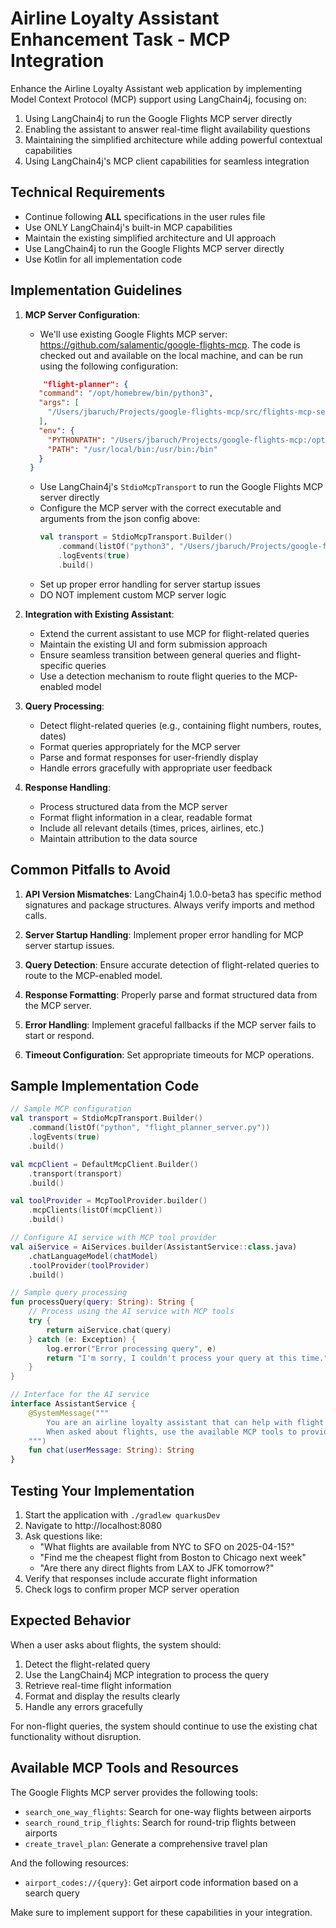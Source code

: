 # Airline Loyalty Assistant Enhancement Task - MCP Integration

Enhance the Airline Loyalty Assistant web application by implementing Model Context Protocol (MCP) support using LangChain4j, focusing on:

1. Using LangChain4j to run the Google Flights MCP server directly
2. Enabling the assistant to answer real-time flight availability questions
3. Maintaining the simplified architecture while adding powerful contextual capabilities
4. Using LangChain4j's MCP client capabilities for seamless integration

## Technical Requirements

- Continue following **ALL** specifications in the user rules file
- Use ONLY LangChain4j's built-in MCP capabilities
- Maintain the existing simplified architecture and UI approach
- Use LangChain4j to run the Google Flights MCP server directly
- Use Kotlin for all implementation code

## Implementation Guidelines

1. **MCP Server Configuration**:
   - We'll use existing Google Flights MCP server: https://github.com/salamentic/google-flights-mcp. The code is checked out and available on the local machine, and can be run using the following configuration:
   ```json
       "flight-planner": {
      "command": "/opt/homebrew/bin/python3",
      "args": [
        "/Users/jbaruch/Projects/google-flights-mcp/src/flights-mcp-server.py"
      ],
      "env": {
        "PYTHONPATH": "/Users/jbaruch/Projects/google-flights-mcp:/opt/homebrew/lib/python3.13/site-packages:/opt/homebrew/opt/python@3.13/Frameworks/Python.framework/Versions/3.13/lib/python3.13/site-packages",
        "PATH": "/usr/local/bin:/usr/bin:/bin"
      }
    }
   ```
   - Use LangChain4j's `StdioMcpTransport` to run the Google Flights MCP server directly
   - Configure the MCP server with the correct executable and arguments from the json config above:
     ```kotlin
     val transport = StdioMcpTransport.Builder()
         .command(listOf("python3", "/Users/jbaruch/Projects/google-flights-mcp/src/flights-mcp-server.py"))
         .logEvents(true)
         .build()
     ```
   - Set up proper error handling for server startup issues
   - DO NOT implement custom MCP server logic

2. **Integration with Existing Assistant**:
   - Extend the current assistant to use MCP for flight-related queries
   - Maintain the existing UI and form submission approach
   - Ensure seamless transition between general queries and flight-specific queries
   - Use a detection mechanism to route flight queries to the MCP-enabled model

3. **Query Processing**:
   - Detect flight-related queries (e.g., containing flight numbers, routes, dates)
   - Format queries appropriately for the MCP server
   - Parse and format responses for user-friendly display
   - Handle errors gracefully with appropriate user feedback

4. **Response Handling**:
   - Process structured data from the MCP server
   - Format flight information in a clear, readable format
   - Include all relevant details (times, prices, airlines, etc.)
   - Maintain attribution to the data source

## Common Pitfalls to Avoid

1. **API Version Mismatches**: LangChain4j 1.0.0-beta3 has specific method signatures and package structures. Always verify imports and method calls.

2. **Server Startup Handling**: Implement proper error handling for MCP server startup issues.

3. **Query Detection**: Ensure accurate detection of flight-related queries to route to the MCP-enabled model.

4. **Response Formatting**: Properly parse and format structured data from the MCP server.

5. **Error Handling**: Implement graceful fallbacks if the MCP server fails to start or respond.

6. **Timeout Configuration**: Set appropriate timeouts for MCP operations.

## Sample Implementation Code

```kotlin
// Sample MCP configuration
val transport = StdioMcpTransport.Builder()
    .command(listOf("python", "flight_planner_server.py"))
    .logEvents(true)
    .build()

val mcpClient = DefaultMcpClient.Builder()
    .transport(transport)
    .build()

val toolProvider = McpToolProvider.builder()
    .mcpClients(listOf(mcpClient))
    .build()

// Configure AI service with MCP tool provider
val aiService = AiServices.builder(AssistantService::class.java)
    .chatLanguageModel(chatModel)
    .toolProvider(toolProvider)
    .build()

// Sample query processing
fun processQuery(query: String): String {
    // Process using the AI service with MCP tools
    try {
        return aiService.chat(query)
    } catch (e: Exception) {
        log.error("Error processing query", e)
        return "I'm sorry, I couldn't process your query at this time."
    }
}

// Interface for the AI service
interface AssistantService {
    @SystemMessage("""
        You are an airline loyalty assistant that can help with flight information.
        When asked about flights, use the available MCP tools to provide accurate information.
    """)
    fun chat(userMessage: String): String
}
```

## Testing Your Implementation

1. Start the application with `./gradlew quarkusDev`
2. Navigate to http://localhost:8080
3. Ask questions like:
   - "What flights are available from NYC to SFO on 2025-04-15?"
   - "Find me the cheapest flight from Boston to Chicago next week"
   - "Are there any direct flights from LAX to JFK tomorrow?"
4. Verify that responses include accurate flight information
5. Check logs to confirm proper MCP server operation

## Expected Behavior

When a user asks about flights, the system should:
1. Detect the flight-related query
2. Use the LangChain4j MCP integration to process the query
3. Retrieve real-time flight information
4. Format and display the results clearly
5. Handle any errors gracefully

For non-flight queries, the system should continue to use the existing chat functionality without disruption.

## Available MCP Tools and Resources

The Google Flights MCP server provides the following tools:

- `search_one_way_flights`: Search for one-way flights between airports
- `search_round_trip_flights`: Search for round-trip flights between airports  
- `create_travel_plan`: Generate a comprehensive travel plan

And the following resources:

- `airport_codes://{query}`: Get airport code information based on a search query

Make sure to implement support for these capabilities in your integration.
